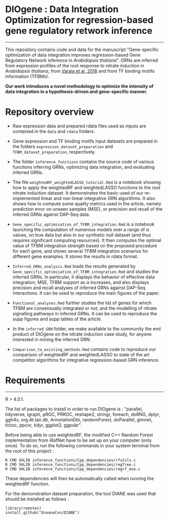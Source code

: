 # DIOgene : Data Integration Optimization for regression-based gene regulatory retwork inference
---

This repository contains code and data for the manuscript "Gene-specific optimization of data integration improves regression-based Gene Regulatory Network inference in _Arabidopsis thaliana_".
GRNs are inferred from expression profiles of the root response to nitrate induction in *Arabidopsis thaliana*, from [Varala et al, 2018](https://www.pnas.org/doi/abs/10.1073/pnas.1721487115) and from TF binding motifs information (TFBMs). 

**Our work introduces a novel methodology to optimize the intensity of data integration in a hypothesis-driven and gene-specific manner.**

# Repository overview

+ Raw expression data and prepared rdata files used as inputs are contained in the `data` and `rdata` folders.

+ Gene expression and TF binding motifs input datasets are prepared in the folders `expression_dataset_preparation` and `TFBM_dataset_preparation`, respectively.

+ The folder `inference_functions` contains the source code of various functions inferring GRNs, optimizing data integration, and evaluating inferred GRNs.

+ The file `weightedRF_weightedLASSO_tutorial.Rmd` is a notebook showing how to apply the weightedRF and weightedLASSO functions to the root nitrate induction dataset. It demonstrates the basic used of our re-implemented linear and non linear integrative GRN algorithms. It also shows how to compute some quality metrics used in the article, namely prediction error on unseen samples (MSE), or precision and recall of the inferred GRNs against DAP-Seq data.


+ `Gene_specific_optimisation_of_TFBM_integration.Rmd` is a notebook launching the computation of numerous models over a range of $\alpha$ values, on true data but also in our synthetic null dataset (and thus requires significant computing resources). It then computes the optimal value of TFBM integration strength based on the proposed procedure for each gene, and shows several TFBM integration scenarios for different gene examples. It stores the results in rdata format.


+  `Inferred_GRNs_analysis.Rmd` loads the results generated by `Gene_specific_optimisation_of_TFBM_integration.Rmd` and studies the inferred GRNs. In particular, it displays the behavior of effective data integration, MSE, TFBM support as $\alpha$ increases, and also displays precision and recall analyses of inferred GRNs against DAP-Seq interactions. It can be used to reproduce the main figures of the paper.

+ `Functional_analyses.Rmd` further studies the list of genes for which TFBM are consensually integrated or not, and the modelling of nitrate signalling pathways in inferred GRNs. It can be used to reproduce the supp figures and supp tables of the article.


+ In the `inferred_GRN` folder, we make available to the community the end product of DIOgene on the nitrate induction case study, for anyone interested in mining the inferred GRN.

+ `Comparison_to_existing_methods.Rmd` contains code to reproduce our comparison of weightedRF and weightedLASSO to state of the art competitor algorithms for integrative regression-based GRN inference.


# Requirements
---

R > 4.0.1.


The list of packages to install in order to run DIOgene is : "parallel, tidyverse, igraph, pROC, PRROC, reshape2, stringr, foreach, doRNG, dplyr, ggh4x, org.At.tair.db, AnnotationDbi, randomForest, doParallel, glmnet, tictoc, ppcor, tidyr, ggplot2, ggpubr".

Before being able to use weightedRF, the modified C++ Random Forest implementation from iRafNet have to be set up on your computer (only once). To do so, run the following commands in your system terminal from the root of this project :

```
R CMD SHLIB inference_functions/Cpp_dependencies/rfutils.c
R CMD SHLIB inference_functions/Cpp_dependencies/regTree.c
R CMD SHLIB inference_functions/Cpp_dependencies/regrf_mse.c
```

These dependencies will then be automatically called when running the weightedRF function.

For the demonstration dataset preparation, the tool DIANE was used that should be installed as follows :

```
library(remotes)
install_github("OceaneCsn/DIANE")
```

